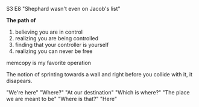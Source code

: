 
S3 E8
"Shephard wasn't even on Jacob's list"

**The path of** 
1. believing you are in control
2. realizing you are being controlled
3. finding that your controller is yourself
4. realizing you can never be free

memcopy is my favorite operation

The notion of sprinting towards a wall and right before you collide with it, it disapears.

"We're here"
"Where?"
"At our destination"
"Which is where?"
"The place we are meant to be"
"Where is that?"
"Here"